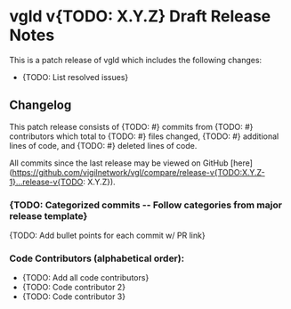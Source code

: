 # vgld v{TODO: X.Y.Z} Draft Release Notes

This is a patch release of vgld which includes the following changes:

- {TODO: List resolved issues}

## Changelog

This patch release consists of {TODO: #} commits from {TODO: #} contributors
which total to {TODO: #} files changed, {TODO: #} additional lines of code, and
{TODO: #} deleted lines of code.

All commits since the last release may be viewed on GitHub
[here](https://github.com/vigilnetwork/vgl/compare/release-v{TODO:X.Y.Z-1}...release-v{TODO: X.Y.Z}).

### {TODO: Categorized commits -- Follow categories from major release template}

{TODO: Add bullet points for each commit w/ PR link}

### Code Contributors (alphabetical order):

- {TODO: Add all code contributors}
- {TODO: Code contributor 2}
- {TODO: Code contributor 3}




